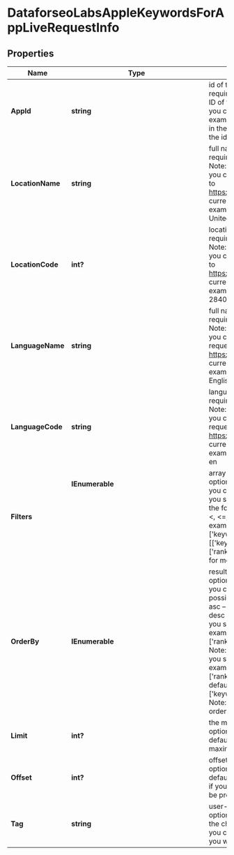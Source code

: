 # DataforseoLabsAppleKeywordsForAppLiveRequestInfo


## Properties

| Name | Type | Description | Notes |
|------------ | ------------- | ------------- | -------------|
**AppId** | **string** | id of the app<br>required field<br>ID of the mobile application on App Store;<br>you can find the ID in the URL of every app listed on App Store;<br>example:<br>in the URL https://apps.apple.com/us/app/id835599320<br>the id is 835599320 |[optional]|
**LocationName** | **string** | full name of the location<br>required field if you don’t specify location_code<br>Note: it is required to specify either location_name or location_code<br>you can receive the list of available locations with their location_name by making a separate request to<br>https://api.dataforseo.com/v3/dataforseo_labs/locations_and_languages;<br>Note: this endpoint currently supports the US location only;<br>example:<br>United States |[optional]|
**LocationCode** | **int?** | location code<br>required field if you don’t specify location_name<br>Note: it is required to specify either location_name or location_code<br>you can receive the list of available locations with their location_code by making a separate request to<br>https://api.dataforseo.com/v3/dataforseo_labs/locations_and_languages;<br>Note: this endpoint currently supports the US location only;<br>example:<br>2840 |[optional]|
**LanguageName** | **string** | full name of the language<br>required field if you don’t specify language_code<br>Note: it is required to specify either language_name or language_code<br>you can receive the list of available languages with their language_name by making a separate request to the<br>https://api.dataforseo.com/v3/dataforseo_labs/locations_and_languages;<br>Note: this endpoint currently supports the English language only;<br>example:<br>English |[optional]|
**LanguageCode** | **string** | language code<br>required field if you don’t specify language_name<br>Note: it is required to specify either language_name or language_code<br>you can receive the list of available languages with their language_code by making a separate request to the<br>https://api.dataforseo.com/v3/dataforseo_labs/locations_and_languages;<br>Note: this endpoint currently supports the English language only<br>example:<br>en |[optional]|
**Filters** | **IEnumerable<object>** | array of results filtering parameters<br>optional field<br>you can add several filters at once (8 filters maximum)<br>you should set a logical operator and, or between the conditions<br>the following operators are supported:<br><, <=, >, >=, =, <>, in, not_in<br>example:<br>['keyword_data.keyword_info.search_volume','>',500]<br>[['keyword_data.keyword_info.search_volume','<>',500],'and',['ranked_serp_element.serp_item.rank_group','>=','10']]<br>for more information about filters, please refer to Dataforseo Labs – Filters or this help center guide |[optional]|
**OrderBy** | **IEnumerable<string>** | results sorting rules<br>optional field<br>you can use the same values as in the filters array to sort the results;<br>possible sorting types:<br>asc – results will be sorted in the ascending order;<br>desc – results will be sorted in the descending order;<br>you should use a comma to specify a sorting type;<br>example:<br>['ranked_serp_element.serp_item.rank_group,asc']<br>Note: you can set no more than three sorting rules in a single request;<br>you should use a comma to separate several sorting rules;<br>example:<br>['ranked_serp_element.serp_item.rank_group,desc','keyword_data.keyword_info.search_volume,asc']<br>default rule:<br>['keyword_data.keyword_info.search_volume,desc']<br>Note: if the item_types array contains item types that are different from organic, the results will be ordered by the first item type in the array |[optional]|
**Limit** | **int?** | the maximum number of returned keywords<br>optional field<br>default value: 100<br>maximum value: 1000 |[optional]|
**Offset** | **int?** | offset in the results array of returned keywords<br>optional field<br>default value: 0<br>if you specify the 10 value, the first ten keywords in the results array will be omitted and the data will be provided for the successive keywords |[optional]|
**Tag** | **string** | user-defined task identifier<br>optional field<br>the character limit is 255<br>you can use this parameter to identify the task and match it with the result<br>you will find the specified tag value in the data object of the response |[optional]|